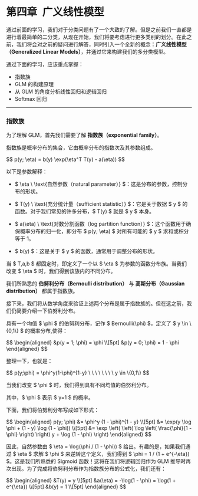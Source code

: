 # 第四章&ensp;广义线性模型

通过前面的学习，我们对于分类问题有了一个大致的了解。但是之前我们一直都是进行着最简单的二分类，从现在开始，我们将要考虑进行更多类别的划分。在此之前，我们将会对之前的疑问进行解答，同时引入一个全新的概念：**广义线性模型（Generalized Linear Models）**，并通过它来构建我们的多分类模型。

通过下面的学习，应该重点掌握：

* 指数族
* GLM 的构建原理
* 从 GLM 的角度分析线性回归和逻辑回归
* Softmax 回归

- - -

### 指数族

为了理解 GLM，首先我们需要了解 **指数族（exponential family）**。

指数族是概率分布的集合，它由概率分布的指数次及其参数组成。

<div class="math">
$$
p(y; \eta) = b(y) \exp(\eta^T T(y) - a(\eta))
$$
</div>

以下是参数解释：

- $ \eta \ \text{自然参数（natural parameter）} $：这是分布的参数，控制分布的形状。

- $ T(y) \ \text{充分统计量（sufficient statistic）} $：它是关于数据 $ y $ 的函数。对于我们常见的许多分布，$ T(y) $ 就是 $ y $ 本身。

- $ a(\eta) \ \text{对数分割函数（log partition function）} $：这个函数用于确保概率分布的归一化，即分布 $ p(y; \eta) $ 对所有可能的 $ y $ 求和或积分等于 1。

- $ b(y) $：这是关于 $ y $ 的函数，通常用于调整分布的形状。

当 $ T,a,b $ 都固定时，即定义了一个以 $ \eta $ 为参数的函数分布族。当我们改变 $ \eta $ 时，我们得到该族内的不同分布。

我们所熟悉的 **伯努利分布（Bernoulli distribution）** 与 **高斯分布（Gaussian distribution）** 都属于指数族。

接下来，我们将从数学角度来验证上述两个分布是属于指数族的。但在这之前，我们仍简要介绍一下伯努利分布。

具有一个均值 $ \phi $ 的伯努利分布，记作 $ Bernoulli(\phi) $，定义了 $ y \in \\{0,1\\} $ 的概率分布,使得：

<div class="math">
$$
\begin{aligned}
&p(y = 1; \phi) = \phi \\[5pt]
&p(y = 0; \phi) = 1 - \phi
\end{aligned}
$$
</div>

整理一下，也就是：

<div class="math">
$$
p(y;\phi) = \phi^y(1-\phi)^{1-y} \ \ \ \ \ \ \ \ y \in \{0,1\}
$$
</div>

当我们改变 $ \phi $ 时，我们得到具有不同均值的伯努利分布。


其中，$ \phi $ 表示 $ y=1 $ 的概率。

下面，我们将伯努利分布写成如下形式：

<div class="math">
$$
\begin{aligned}
p(y; \phi) &= \phi^y (1 - \phi)^{1 - y} \\[5pt]
&= \exp(y \log \phi + (1 - y) \log (1 - \phi)) \\[5pt]
&= \exp \left( \left( \log \left( \frac{\phi}{1 - \phi} \right) \right) y + \log (1 - \phi) \right)
\end{aligned}
$$
</div>

因此，自然参数由 $ \eta = \log(\phi / (1 - \phi)) $ 给出。有趣的是，如果我们通过 $ \eta $ 求解 $ \phi $ 来逆转这个定义，我们得到 $ \phi = 1 / (1 + e^{-\eta}) $。这是我们所熟悉的 Sigmoid 函数！这将在我们将逻辑回归作为 GLM 推导时再次出现。为了完成将伯努利分布作为指数族分布的公式化，我们还有：

<div class="math">
$$
\begin{aligned}
&T(y) = y \\[5pt]
&a(\eta) = -\log(1 - \phi) = \log(1 + e^{\eta}) \\[5pt]
&b(y) = 1 \\[5pt]
\end{aligned}
$$
</div>

